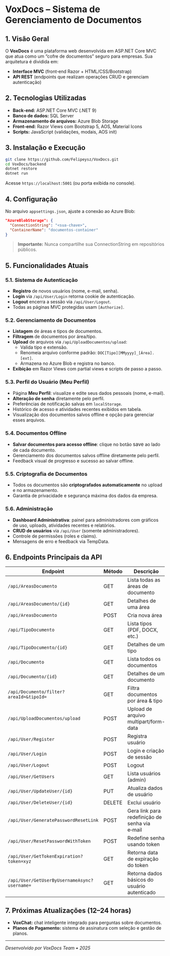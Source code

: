 # VoxDocs – Sistema de Gerenciamento de Documentos

## 1. Visão Geral
O **VoxDocs** é uma plataforma web desenvolvida em ASP.NET Core MVC que atua como um “cofre de documentos” seguro para empresas. Sua arquitetura é dividida em:
- **Interface MVC** (front‑end Razor + HTML/CSS/Bootstrap)
- **API REST** (endpoints que realizam operações CRUD e gerenciam autenticação)

## 2. Tecnologias Utilizadas
- **Back‑end:** ASP.NET Core MVC (.NET 9)
- **Banco de dados:** SQL Server
- **Armazenamento de arquivos:** Azure Blob Storage
- **Front‑end:** Razor Views com Bootstrap 5, AOS, Material Icons
- **Scripts:** JavaScript (validações, modais, AOS init)

## 3. Instalação e Execução
```bash
git clone https://github.com/Felipeysz/VoxDocs.git
cd VoxDocs/backend
dotnet restore
dotnet run
```
Acesse `https://localhost:5001` (ou porta exibida no console).

## 4. Configuração
No arquivo `appsettings.json`, ajuste a conexão ao Azure Blob:
```json
"AzureBlobStorage": {
  "ConnectionString": "<sua-chave>",
  "ContainerName": "documentos-container"
}
```
> **Importante:** Nunca compartilhe sua ConnectionString em repositórios públicos.

## 5. Funcionalidades Atuais

### 5.1. Sistema de Autenticação
- **Registro** de novos usuários (nome, e-mail, senha).
- **Login** via `/api/User/Login` retorna cookie de autenticação.
- **Logout** encerra a sessão via `/api/User/Logout`.
- Todas as páginas MVC protegidas usam `[Authorize]`.

### 5.2. Gerenciamento de Documentos
- **Listagem** de áreas e tipos de documentos.
- **Filtragem** de documentos por área/tipo.
- **Upload** de arquivos via `/api/UploadDocumentos/upload`:
  - Valida tipo e extensão.
  - Renomeia arquivo conforme padrão: `DOC[Tipo][MMyyyy]_[Área].[ext]`.
  - Armazena no Azure Blob e registra no banco.
- **Exibição** em Razor Views com partial views e scripts de passo a passo.

### 5.3. Perfil do Usuário (Meu Perfil)
- Página **Meu Perfil**: visualize e edite seus dados pessoais (nome, e-mail).
- **Alteração de senha** diretamente pelo perfil.
- Preferências de notificação salvas em `localStorage`.
- Histórico de acesso e atividades recentes exibidos em tabela.
- Visualização dos documentos salvos offline e opção para gerenciar esses arquivos.

### 5.4. Documentos Offline
- **Salvar documentos para acesso offline**: clique no botão <span class="material-symbols-outlined align-middle" style="font-size:1.1em;">save</span> ao lado de cada documento.
- Gerenciamento dos documentos salvos offline diretamente pelo perfil.
- Feedback visual de progresso e sucesso ao salvar offline.

### 5.5. Criptografia de Documentos
- Todos os documentos são **criptografados automaticamente** no upload e no armazenamento.
- Garantia de privacidade e segurança máxima dos dados da empresa.

### 5.6. Administração
- **Dashboard Administrativa**: painel para administradores com gráficos de uso, uploads, atividades recentes e relatórios.
- **CRUD de usuários** via `/api/User` (somente administradores).
- Controle de permissões (roles e claims).
- Mensagens de erro e feedback via TempData.

## 6. Endpoints Principais da API

| Endpoint                                    | Método | Descrição                                           |
|---------------------------------------------|--------|-----------------------------------------------------|
| `/api/AreasDocumento`                       | GET    | Lista todas as áreas de documento                   |
| `/api/AreasDocumento/{id}`                  | GET    | Detalhes de uma área                                |
| `/api/AreasDocumento`                       | POST   | Cria nova área                                      |
| `/api/TipoDocumento`                        | GET    | Lista tipos (PDF, DOCX, etc.)                       |
| `/api/TipoDocumento/{id}`                   | GET    | Detalhes de um tipo                                 |
| `/api/Documento`                            | GET    | Lista todos os documentos                           |
| `/api/Documento/{id}`                       | GET    | Detalhes de um documento                            |
| `/api/Documento/filter?areaId=&tipoId=`     | GET    | Filtra documentos por área & tipo                   |
| `/api/UploadDocumentos/upload`              | POST   | Upload de arquivo multipart/form-data               |
| `/api/User/Register`                        | POST   | Registra usuário                                    |
| `/api/User/Login`                           | POST   | Login e criação de sessão                           |
| `/api/User/Logout`                          | POST   | Logout                                              |
| `/api/User/GetUsers`                        | GET    | Lista usuários (admin)                              |
| `/api/User/UpdateUser/{id}`                 | PUT    | Atualiza dados de usuário                           |
| `/api/User/DeleteUser/{id}`                 | DELETE | Exclui usuário                                      |
| `/api/User/GeneratePasswordResetLink`       | POST   | Gera link para redefinição de senha via e‑mail      |
| `/api/User/ResetPasswordWithToken`          | POST   | Redefine senha usando token                         |
| `/api/User/GetTokenExpiration?token=xyz`    | GET    | Retorna data de expiração do token                  |
| `/api/User/GetUserByUsernameAsync?username=`| GET    | Retorna dados básicos do usuário autenticado        |

## 7. Próximas Atualizações (12–24 horas)
- **VoxChat:** chat inteligente integrado para perguntas sobre documentos.
- **Planos de Pagamento:** sistema de assinatura com seleção e gestão de planos.

---

_Desenvolvido por VoxDocs Team • 2025_